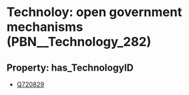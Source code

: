 # Technoloy: __open government mechanisms__ (PBN__Technology_282)

## Property: has_TechnologyID

* [Q720829](Q720829)

